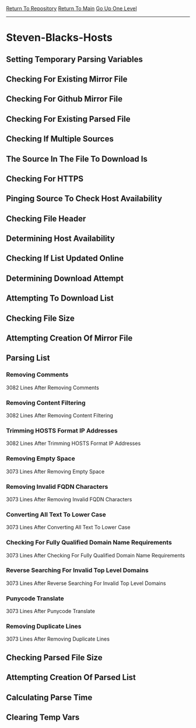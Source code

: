 [Return To Repository](https://github.com/bast69/piholeparser/)
[Return To Main](https://github.com/bast69/piholeparser/blob/master/RecentRunLogs/Mainlog.md)
[Go Up One Level](https://github.com/bast69/piholeparser/blob/master/RecentRunLogs/TopLevelScripts/30-Processing-External-Blacklists.md)
____________________________________
# Steven-Blacks-Hosts
## Setting Temporary Parsing Variables
## Checking For Existing Mirror File
## Checking For Github Mirror File
## Checking For Existing Parsed File
## Checking If Multiple Sources
## The Source In The File To Download Is
## Checking For HTTPS
## Pinging Source To Check Host Availability
## Checking File Header
## Determining Host Availability
## Checking If List Updated Online
## Determining Download Attempt
## Attempting To Download List
## Checking File Size
## Attempting Creation Of Mirror File
## Parsing List
### Removing Comments
3082 Lines After Removing Comments
### Removing Content Filtering
3082 Lines After Removing Content Filtering
### Trimming HOSTS Format IP Addresses
3082 Lines After Trimming HOSTS Format IP Addresses
### Removing Empty Space
3073 Lines After Removing Empty Space
### Removing Invalid FQDN Characters
3073 Lines After Removing Invalid FQDN Characters
### Converting All Text To Lower Case
3073 Lines After Converting All Text To Lower Case
### Checking For Fully Qualified Domain Name Requirements
3073 Lines After Checking For Fully Qualified Domain Name Requirements
### Reverse Searching For Invalid Top Level Domains
3073 Lines After Reverse Searching For Invalid Top Level Domains
### Punycode Translate
3073 Lines After Punycode Translate
### Removing Duplicate Lines
3073 Lines After Removing Duplicate Lines
## Checking Parsed File Size
## Attempting Creation Of Parsed List
## Calculating Parse Time
## Clearing Temp Vars

